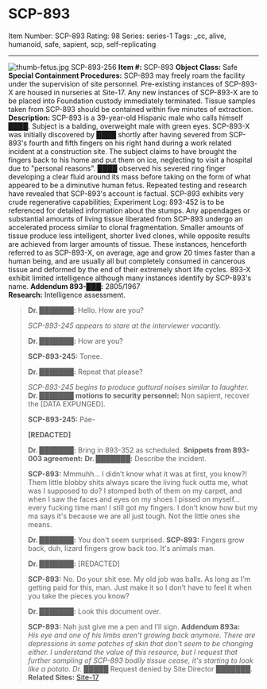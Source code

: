 # SCP-893
Item Number: SCP-893
Rating: 98
Series: series-1
Tags: _cc, alive, humanoid, safe, sapient, scp, self-replicating

---

![thumb-fetus.jpg](http://scp-wiki.wdfiles.com/local--files/scp-893/thumb-fetus.jpg)
SCP-893-256
**Item #:** SCP-893
**Object Class:** Safe
**Special Containment Procedures:** SCP-893 may freely roam the facility under the supervision of site personnel. Pre-existing instances of SCP-893-X are housed in nurseries at Site-17. Any new instances of SCP-893-X are to be placed into Foundation custody immediately terminated.
Tissue samples taken from SCP-893 should be contained within five minutes of extraction.
**Description:** SCP-893 is a 39-year-old Hispanic male who calls himself ████. Subject is a balding, overweight male with green eyes.
SCP-893-X was initially discovered by ████ shortly after having severed from SCP-893's fourth and fifth fingers on his right hand during a work related incident at a construction site. The subject claims to have brought the fingers back to his home and put them on ice, neglecting to visit a hospital due to "personal reasons". ████ observed his severed ring finger developing a clear fluid around its mass before taking on the form of what appeared to be a diminutive human fetus. Repeated testing and research have revealed that SCP-893's account is factual.
SCP-893 exhibits very crude regenerative capabilities; Experiment Log: 893-452 is to be referenced for detailed information about the stumps.
Any appendages or substantial amounts of living tissue liberated from SCP-893 undergo an accelerated process similar to clonal fragmentation. Smaller amounts of tissue produce less intelligent, shorter lived clones, while opposite results are achieved from larger amounts of tissue. These instances, henceforth referred to as SCP-893-X, on average, age and grow 20 times faster than a human being, and are usually all but completely consumed in cancerous tissue and deformed by the end of their extremely short life cycles. 893-X exhibit limited intelligence although many instances identify by SCP-893's name.
**Addendum 893-███:** 2805/1967  
**Research:** Intelligence assessment.
> **Dr. ███████:** Hello. How are you?  
>    
>  _SCP-893-245 appears to stare at the interviewer vacantly._  
>    
>  **Dr. ███████:** How are you?  
>    
>  **SCP-893-245:** Tonee.  
>    
>  **Dr. ███████:** Repeat that please?  
>    
>  _SCP-893-245 begins to produce guttural noises similar to laughter._
> **Dr. ███████ motions to security personnel:** Non sapient, recover the [DATA EXPUNGED].  
>    
>  **SCP-893-245:** Páe-  
>    
>  **[REDACTED]**  
>    
>  **Dr. ███████:** Bring in 893-352 as scheduled.
**Snippets from 893-003 agreement:**
> **Dr. ███████:** Describe the incident.  
>    
>  **SCP-893:** Mmmuhh… I didn’t know what it was at first, you know?! Them little blobby shits always scare the living fuck outta me, what was I supposed to do? I stomped both of them on my carpet, and when I saw the faces and eyes on my shoes I pissed on myself… every fucking time man! I still got my fingers. I don’t know how but my ma says it's because we are all just tough. Not the little ones she means.  
>    
>  **Dr. ███████:** You don't seem surprised.
> **SCP-893:** Fingers grow back, duh, lizard fingers grow back too. It's animals man.  
>    
>  **Dr. ███████:** [REDACTED]  
>    
>  **SCP-893:** No. Do your shit ese. My old job was balls. As long as I’m getting paid for this, man. Just make it so I don’t have to feel it when you take the pieces you know?  
>    
>  **Dr. ███████:** Look this document over.  
>    
>  **SCP-893:** Nah just give me a pen and I’ll sign.
**Addendum 893a:**  
_His eye and one of his limbs aren't growing back anymore. There are depressions in some patches of skin that don't seem to be changing either. I understand the value of this resource, but I request that further sampling of SCP-893 bodily tissue cease, it's starting to look like a potato._
_Dr. █████_
Request denied by Site Director ███████.
**Related Sites:** [Site-17](/secure-facilities-locations)